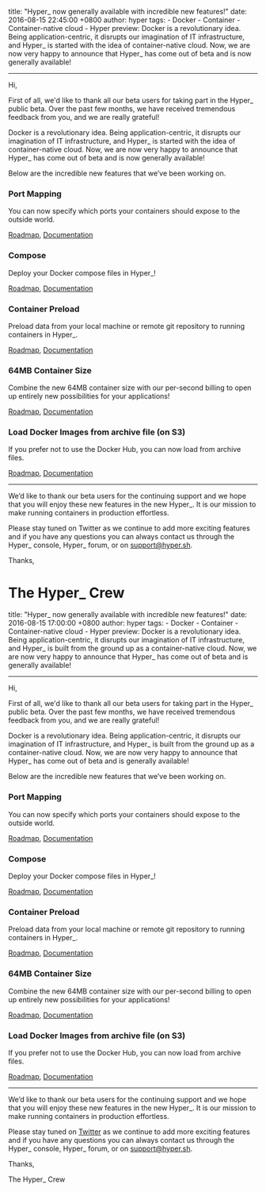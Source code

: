 title: "Hyper_ now generally available with incredible new features!"date: 2016-08-15 22:45:00 +0800author: hypertags:    - Docker    - Container    - Container-native cloud    - Hyperpreview: Docker is a revolutionary idea. Being application-centric, it disrupts our imagination of IT infrastructure, and Hyper_ is started with the idea of container-native cloud. Now, we are now very happy to announce that Hyper_ has come out of beta and is now generally available!---Hi,First of all, we'd like to thank all our beta users for taking part in the Hyper_ public beta. Over the past few months, we have received tremendous feedback from you, and we are really grateful!Docker is a revolutionary idea. Being application-centric, it disrupts our imagination of IT infrastructure, and Hyper_ is started with the idea of container-native cloud. Now, we are now very happy to announce that Hyper_ has come out of beta and is now generally available!Below are the incredible new features that we’ve been working on.### Port MappingYou can now specify which ports your containers should expose to the outside world.[Roadmap](https://trello.com/c/2k99dJW1/1-port-mapping), [Documentation](https://docs.hyper.sh/Reference/CLI/run.html)### ComposeDeploy your Docker compose files in Hyper_![Roadmap](https://trello.com/c/tLlnMaP6/19-hyper-compose), [Documentation](https://docs.hyper.sh/Feature/compose.html)### Container PreloadPreload data from your local machine or remote git repository to running containers in Hyper_.[Roadmap](https://trello.com/c/nrSxLzRC/20-copy-data-to-volume), [Documentation](https://docs.hyper.sh/Feature/volume.html)### 64MB Container SizeCombine the new 64MB container size with our per-second billing to open up entirely new possibilities for your applications![Roadmap](https://trello.com/c/J9InK02A/22-nano-container-size), [Documentation](https://docs.hyper.sh/FAQ/pricing.html)### Load Docker Images from archive file (on S3)If you prefer not to use the Docker Hub, you can now load from archive files.[Roadmap](https://trello.com/c/vkbtPCKS/18-hyper-load-s3), [Documentation](https://docs.hyper.sh/Reference/CLI/load.html)---------------------We’d like to thank our beta users for the continuing support and we hope that you will enjoy these new features in the new Hyper_. It is our mission to make running containers in production effortless.Please stay tuned on Twitter as we continue to add more exciting features and if you have any questions you can always contact us through the Hyper_ console, Hyper_ forum, or on support@hyper.sh.Thanks,The Hyper_ Crew
=======
title: "Hyper_ now generally available with incredible new features!"
date: 2016-08-15 17:00:00 +0800
author: hyper
tags:
    - Docker
    - Container
    - Container-native cloud
    - Hyper
preview: Docker is a revolutionary idea. Being application-centric, it disrupts our imagination of IT infrastructure, and Hyper_ is built from the ground up as a container-native cloud. Now, we are now very happy to announce that Hyper_ has come out of beta and is generally available!

---

Hi,

First of all, we'd like to thank all our beta users for taking part in the Hyper_ public beta. Over the past few months, we have received tremendous feedback from you, and we are really grateful!

Docker is a revolutionary idea. Being application-centric, it disrupts our imagination of IT infrastructure, and Hyper_ is built from the ground up as a container-native cloud. Now, we are now very happy to announce that Hyper_ has come out of beta and is generally available!

Below are the incredible new features that we’ve been working on.

### Port Mapping

You can now specify which ports your containers should expose to the outside world.

[Roadmap](https://trello.com/c/2k99dJW1/1-port-mapping), [Documentation](https://docs.hyper.sh/Reference/CLI/run.html)

### Compose

Deploy your Docker compose files in Hyper_!

[Roadmap](https://trello.com/c/tLlnMaP6/19-hyper-compose), [Documentation](https://docs.hyper.sh/Feature/compose.html)

### Container Preload

Preload data from your local machine or remote git repository to running containers in Hyper_.

[Roadmap](https://trello.com/c/nrSxLzRC/20-copy-data-to-volume), [Documentation](https://docs.hyper.sh/Feature/volume.html)

### 64MB Container Size

Combine the new 64MB container size with our per-second billing to open up entirely new possibilities for your applications!

[Roadmap](https://trello.com/c/J9InK02A/22-nano-container-size), [Documentation](https://docs.hyper.sh/FAQ/pricing.html)

### Load Docker Images from archive file (on S3)

If you prefer not to use the Docker Hub, you can now load from archive files.

[Roadmap](https://trello.com/c/vkbtPCKS/18-hyper-load-s3), [Documentation](https://docs.hyper.sh/Reference/CLI/load.html)

---------------------

We’d like to thank our beta users for the continuing support and we hope that you will enjoy these new features in the new Hyper_. It is our mission to make running containers in production effortless.

Please stay tuned on [Twitter](https://twitter.com/hyper_sh) as we continue to add more exciting features and if you have any questions you can always contact us through the Hyper_ console, Hyper_ forum, or on [support@hyper.sh](mailto:support@hyper.sh).

Thanks,

The Hyper_ Crew
